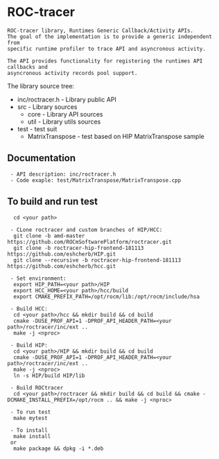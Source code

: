 # ROC-tracer
```
ROC-tracer library, Runtimes Generic Callback/Activity APIs.
The goal of the implementation is to provide a generic independent from
specific runtime profiler to trace API and asyncronous activity.

The API provides functionality for registering the runtimes API callbacks and
asyncronous activity records pool support.
```

The library source tree:
 - inc/roctracer.h - Library public API
 - src  - Library sources
   - core - Library API sources
   - util - Library utils sources
 - test - test suit
   - MatrixTranspose - test based on HIP MatrixTranspose sample

## Documentation
```
 - API description: inc/roctracer.h
 - Code exaple: test/MatrixTranspose/MatrixTranspose.cpp
```

## To build and run test
```
  cd <your path>

 - CLone roctracer and custom branches of HIP/HCC:
  git clone -b amd-master https://github.com/ROCmSoftwarePlatform/roctracer.git
  git clone -b roctracer-hip-frontend-181113 https://github.com/eshcherb/HIP.git
  git clone --recursive -b roctracer-hip-frontend-181113 https://github.com/eshcherb/hcc.git

 - Set environment:
  export HIP_PATH=<your path>/HIP
  export HCC_HOME=<your path>/hcc/build
  export CMAKE_PREFIX_PATH=/opt/rocm/lib:/opt/rocm/include/hsa

 - Build HCC:
  cd <your path>/hcc && mkdir build && cd build
  cmake -DUSE_PROF_API=1 -DPROF_API_HEADER_PATH=<your path>/roctracer/inc/ext ..
  make -j <nproc>
  
 - Build HIP:
  cd <your path>/HIP && mkdir build && cd build
  cmake -DUSE_PROF_API=1 -DPROF_API_HEADER_PATH=<your path>/roctracer/inc/ext ..
  make -j <nproc>
  ln -s HIP/build HIP/lib
  
 - Build ROCtracer
  cd <your path>/roctracer && mkdir build && cd build && cmake -DCMAKE_INSTALL_PREFIX=/opt/rocm .. && make -j <nproc>

 - To run test
  make mytest 
  
 - To install
  make install
 or
  make package && dpkg -i *.deb
```

